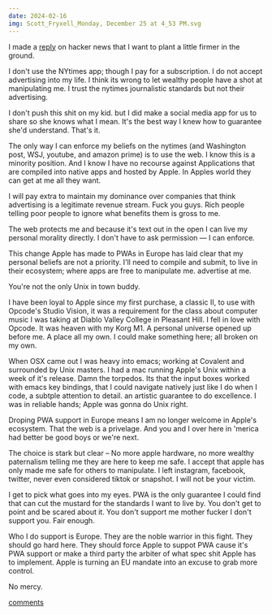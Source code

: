 ```yaml
---
date: 2024-02-16
img: Scott_Fryxell_Monday, December 25 at 4_53 PM.svg
---
```


I made a [reply](https://news.ycombinator.com/item?id=39299007#39377420) on hacker news that I want to plant a little firmer in the ground.

I don't use the NYtimes app; though I pay for a subscription. I do not accept advertising into my life. I think its wrong to let wealthy people have a shot at manipulating me. I trust the nytimes journalistic standards but not their advertising.

I don't push this shit on my kid. but I did make a social media app for us to share so she knows what I mean. It's the best way I knew how to guarantee she'd understand. That's it.

The only way I can enforce my beliefs on the nytimes (and Washington post, WSJ, youtube, and amazon prime) is to use the web. I know this is a minority position. And I know I have no recourse against Applications that are compiled into native apps and hosted by Apple. In Apples world they can get at me all they want.

I will pay extra to maintain my dominance over companies that think advertising is a legitimate revenue stream. Fuck you guys. Rich people telling poor people to ignore what benefits them is gross to me.

The web protects me and because it's text out in the open I can live my personal morality directly. I don't have to ask permission — I can enforce.

This change Apple has made to PWAs in Europe has laid clear that my personal beliefs are not a priority. I'll need to compile and submit, to live in their ecosystem; where apps are free to manipulate me. advertise at me.

You're not the only Unix in town buddy.

I have been loyal to Apple since my first purchase, a classic II, to use with Opcode's Studio Vision, it was a requirement for the class about computer music I was taking at Diablo Valley College in Pleasant Hill. I fell in love with Opcode. It was heaven with my Korg M1. A personal universe opened up before me. A place all my own. I could make something here; all broken on my own.

When OSX came out I was heavy into emacs; working at Covalent and surrounded by Unix masters. I had a mac running Apple's Unix within a week of it's release. Damn the torpedos. Its that the input boxes worked with emacs key bindings, that I could navigate natively just like I do when I code, a subtple attention to detail. an artistic guarantee to do excellence. I was in reliable hands; Apple was gonna do Unix right.

Droping PWA support in Europe means I am no longer welcome in Apple's ecosystem. That the web is a privelage. And you and I over here in 'merica had better be good boys or we're next.

The choice is stark but clear – No more apple hardware, no more wealthy paternalism telling me they are here to keep me safe. I accept that apple has only made me safe for others to manipulate. I left instagram, facebook, twitter, never even considered tiktok or snapshot. I will not be your victim.

I get to pick what goes into my eyes. PWA is the only guarantee I could find that can cut the mustard for the standards I want to live by. You don't get to point and be scared about it. You don't support me mother fucker I don't support you. Fair enough.

Who I do support is Europe. They are the noble warrior in this fight. They should go hard here. They should force Apple to suppot PWA cause it's PWA support or make a third party the arbiter of what spec shit Apple has to implement. Apple is turning an EU mandate into an excuse to grab more control.

No mercy.

[comments](https://news.ycombinator.com/item?id=39404458)

